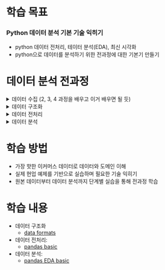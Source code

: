 # 학습 목표
### Python 데이터 분석 기본 기술 익히기
- python 데이터 전처리, 테이터 분석(EDA), 최신 시각화
- python으로 데이터를 분석하기 위한 전과정에 대한 기본기 만들기


# 데이터 분석 전과정
<details>
  <summary>데이터 수집 (2, 3, 4 과정을 배우고 이거 배우면 될 듯) </summary>

  > - 인터넷(크롤링)
  > - 데이터베이스(SQL, NoSQL)
  > - Open API
  > - 파일
</details>

<details>
  <summary>데이터 구조화</summary>

  > - JSON
  > - CSV
  > - XML
  > - Plain Text
</details>

<details>
  <summary>데이터 전처리</summary>

  > - python
  > - pandas
</details>

<details>
  <summary>데이터 분석</summary>

  > - 데이터 분석(EDA)
  > - 데이터 시각화
</details>


# 학습 방법
- 가장 핫한 이커머스 데이터로 데이터와 도메인 이해
- 실제 현업 예제를 기반으로 실습하며 필요한 기술 익히기
- 원본 데이터부터 데이터 분석까지 단계별 실습을 통해 전과정 학습

# 학습 내용
- 데이터 구조화
  - [data formats](https://github.com/kimayeon-hub/Python_for_AI/tree/master/Data%20Analysis/data%20formats)
- 데이터 전처리:
  - [pandas basic](https://github.com/kimayeon-hub/Python_for_AI/tree/master/Data%20Analysis/Pandas%20Basic)
- 데이터 분석:
  - [pandas EDA basic](https://github.com/kimayeon-hub/Python_for_AI/blob/master/Data%20Analysis/Pandas%20EDA%20Basic/Pandas%20EDA%20Basic.ipynb)
